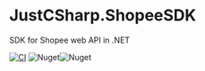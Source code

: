 # JustCSharp.ShopeeSDK
SDK for Shopee web API in .NET

[![CI](https://github.com/ductran95/JustCSharp.ShopeeSDK/actions/workflows/ci.yml/badge.svg)](https://github.com/ductran95/JustCSharp.ShopeeSDK/actions/workflows/ci.yml)
![Nuget](https://img.shields.io/nuget/v/JustCSharp.ShopeeSDK)![Nuget](https://img.shields.io/nuget/dt/JustCSharp.ShopeeSDK)
